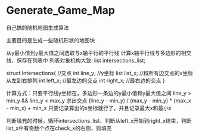 # Generate_Game_Map
自己搞的随机地图生成算法


主要目的是生成一些随机形状的地图块


从y最小值到y最大值之间选取与x轴平行的平行线
计算x轴平行线与多边形的相交线，保存在列表中
列表对象机构大致:
list<Intersections> intersections_list;

struct Intersections{	//交点
	int line_y;			//y坐标
	list<x>	list_x;		//和所有边交点的x坐标 从左到右排列
	int left_x;		//最左边的交点
	int right_x;	//最右边的交点
}

计算方式：只要平行线y坐标在，多边形一条边的y最小值和y最大值之间
	line_y > min_y && line_y < max_y
求出交点
	(line_y - min_y) / (max_y - min_y) * (max_x - min_x) + min_x
只要记录算出的x坐标就行了，并且记录最大x和最小x

判断填充的时候，循环intersections_list，判断从left_x开始到right_x结束，判断list_x中有奇数个点在check_x的右侧，则填充




